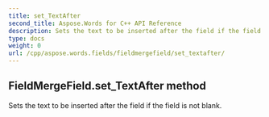 ```yaml
---
title: set_TextAfter
second_title: Aspose.Words for C++ API Reference
description: Sets the text to be inserted after the field if the field is not blank. 
type: docs
weight: 0
url: /cpp/aspose.words.fields/fieldmergefield/set_textafter/
---
```

## FieldMergeField.set_TextAfter method


Sets the text to be inserted after the field if the field is not blank. 

